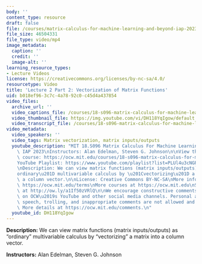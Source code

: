 ```yaml
---
body: ''
content_type: resource
draft: false
file: /courses/matrix-calculus-for-machine-learning-and-beyond-iap-2023/ocw_18s096_lecture02-part2_2023jan20_360p_16_9.mp4
file_size: 46504331
file_type: video/mp4
image_metadata:
  caption: ''
  credit: ''
  image-alt: ''
learning_resource_types:
- Lecture Videos
license: https://creativecommons.org/licenses/by-nc-sa/4.0/
resourcetype: Video
title: 'Lecture 2 Part 2: Vectorization of Matrix Functions'
uid: b018ef96-3c7c-4a78-92c0-c45d4a437854
video_files:
  archive_url: ''
  video_captions_file: /courses/18-s096-matrix-calculus-for-machine-learning-and-beyond-january-iap-2023/1MaSD7wRIORqNUBKpMSHiFc05ZoQJdz0d_transcript.webvtt
  video_thumbnail_file: https://img.youtube.com/vi/DH118YqIgow/default.jpg
  video_transcript_file: /courses/18-s096-matrix-calculus-for-machine-learning-and-beyond-january-iap-2023/1MaSD7wRIORqNUBKpMSHiFc05ZoQJdz0d_transcript.pdf
video_metadata:
  video_speakers: ''
  video_tags: Matrix vectorization, matrix inputs/outputs
  youtube_description: "MIT 18.S096 Matrix Calculus For Machine Learning And Beyond,\
    \ IAP 2023\nInstructors: Alan Edelman, Steven G. Johnson\n\nView the complete\
    \ course: https://ocw.mit.edu/courses/18-s096-matrix-calculus-for-machine-learning-and-beyond-january-iap-2023/\n\
    YouTube Playlist: https://www.youtube.com/playlist?list=PLUl4u3cNGP62EaLLH92E_VCN4izBKK6OE\n\
    \nDescription: We can view matrix functions (matrix inputs/outputs) as \u201C\
    ordinary\u201D multivariable calculus by \u201Cvectorizing\u201D a matrix into\
    \ a column vector.\n\nLicense: Creative Commons BY-NC-SA\nMore information at\
    \ https://ocw.mit.edu/terms\nMore courses at https://ocw.mit.edu\nSupport OCW\
    \ at http://ow.ly/a1If50zVRlQ\n\nWe encourage constructive comments and discussion\
    \ on OCW\u2019s YouTube and other social media channels. Personal attacks, hate\
    \ speech, trolling, and inappropriate comments are not allowed and may be removed.\
    \ More details at https://ocw.mit.edu/comments.\n"
  youtube_id: DH118YqIgow
---
```

**Description:** We can view matrix functions (matrix inputs/outputs) as “ordinary” multivariable calculus by “vectorizing” a matrix into a column vector.

**Instructors:** Alan Edelman, Steven G. Johnson
